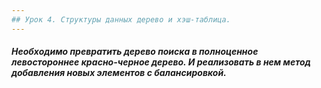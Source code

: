 ```yaml
---
## Урок 4. Структуры данных дерево и хэш-таблица.
---
```

##### _Необходимо превратить дерево поиска в полноценное левостороннее красно-черное дерево. И реализовать в нем метод добавления новых элементов с балансировкой._